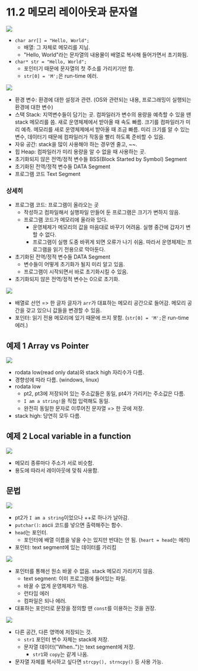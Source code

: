 # 11.2 메모리 레이아웃과 문자열

![](../images/chapter11/string5.png)

- `char arr[] = "Hello, World";`
  - 배열: 그 자체로 메모리를 지님.
  - "Hello, World"라는 문자열의 내용물이 배열로 복사해 들어가면서 초기화됨.
- `char* str = "Hello, World";`
  - 포인터기 때문에 문자열의 첫 주소를 가리키기만 함.
  - `str[0] = 'M';`은 run-time 에러.

![](../images/chapter11/string6.png)

- 환경 변수: 환경에 대한 설정과 관련. (OS와 관련되는 내용, 프로그래밍이 실행되는 환경에 대한 변수)
- 스택 Stack: 지역변수들이 담기는 곳. 컴파일러가 변수의 용량을 예측할 수 있을 땐 stack 메모리를 씀. 새로 운영체제에서 받아올 때 속도 빠름. 크기를 컴파일러가 미리 예측. 메모리를 새로 운영체제에서 받아올 때 조금 빠름. 미리 크기를 알 수 있는 변수, 데이터기 때문에 컴파일러가 작동을 빨리 하도록 준비할 수 있음.
- 자유 공간: stack을 많이 사용해야 하는 경우엔 줄고, ~~.
- 힙 Heap: 컴파일러가 미리 용량을 알 수 없을 때 사용하는 곳.
- 초기화되지 않은 전역/정적 변수들 BSS(Block Started by Symbol) Segment
- 초기화된 전역/정적 변수들 DATA Segment
- 프로그램 코드 Text Segment

### 상세히

- 프로그램 코드: 프로그램이 올라오는 곳
  - 작성하고 컴파일해서 실행파일 만들어 둔 프로그램은 크기가 변하지 않음.
  - 프로그램 코드가 메모리에 올라와 있다.
    - 운영체제가 메모리의 값을 마음대로 바꾸기 어려움. 실행 중간에 갑자기 변할 수 없다.
    - 프로그램이 실행 도중 바뀌게 되면 오류가 나기 쉬움. 따라서 운영체제는 프로그램을 읽기 전용으로 막아둔다.
- 초기화된 전역/정적 변수들 DATA Segment
  - 변수들이 어떻게 초기화가 될지 미리 알고 있음.
  - 프로그램이 시작되면서 바로 초기화시킬 수 있음.
- 초기화되지 않은 전역/정적 변수는 0으로 초기화.

![](../images/chapter11/string7.png)

- 배열로 선언 => 한 글자 글자가 `arr`가 대표하는 메모리 공간으로 들어감. 메모리 공간을 갖고 있으니 값들을 변경할 수 있음.
- 포인터: 읽기 전용 메모리에 있기 때문에 쓰지 못함. (`str[0] = 'M';`은 run-time 에러.)

## 예제 1 Array vs Pointer

![](../images/chapter11/string8.png)

- rodata low(read only data)와 stack high 자리수가 다름.
- 경향성에 따라 다름. (windows, linux)
- rodata low
  - pt2, pt3에 저장되어 있는 주소값들은 동일, pt4가 가리키는 주소값은 다름.
  - `I am a string!`을 직접 입력해도 동일.
  - 완전히 동일한 문자로 이루어진 문자열 => 한 곳에 저장.
- stack high: 당연히 모두 다름.

## 예제 2 Local variable in a function

![](../images/chapter11/string9.png)

- 메모리 종류마다 주소가 서로 비슷함.
- 용도에 따라서 레이아웃에 맞춰 사용함.

## 문법

![](../images/chapter11/string10.png)

- pt2가 `I am a string`이었으나 ++로 하나가 날아감.
- `putchar()`: ascii 코드를 넣으면 출력해주는 함수.
- `head`는 포인터.
  - 포인터에 배열 이름을 넣을 수는 있지만 반대는 안 됨. (`heart = head`는 에러)
- 포인터: text segment에 있는 데이터를 가리킴

![](../images/chapter11/string11.png)

- 포인터를 통해선 원소 바꿀 수 없음. stack 메모리 가리키지 않음.
  - text segment: 이미 프로그램에 들어있는 파일.
  - 바꿀 수 없게 운영체제가 막음.
  - 런타임 에러
  - 컴파일은 되나 에러.
- 대표하는 포인터로 문장을 정의할 땐 `const`를 이용하는 것을 권장.

![](../images/chapter11/string12.png)

- 다른 공간, 다른 영역에 저장되는 것.
  - `str1` 포인터 변수 자체는 stack에 저장.
  - 문자열 데이터("When..")는 text segment에 저장.
    - `str1`와 `copy`는 같게 나옴.
- 문자열 자체를 복사하고 싶다면 `strcpy(), strncpy()` 등 사용 가능.
